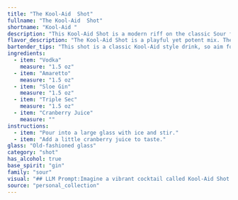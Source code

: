 ```yaml
---
title: "The Kool-Aid  Shot"
fullname: "The Kool-Aid  Shot"
shortname: "Kool-Aid "
description: "This Kool-Aid Shot is a modern riff on the classic Sour family, a category that blends spirits with sweet and sour elements. It's likely a recent creation, drawing inspiration from the tartness of cranberry juice and the sweetness of amaretto and triple sec, while borrowing the base spirit and sloe gin from the classic Sour formula. "
flavor_description: "The Kool-Aid Shot is a playful yet potent mix. The sweet, tart cranberry juice takes center stage, balanced by the almondy richness of amaretto and the smooth, juniper-forward notes of sloe gin.  A touch of orange zest from the triple sec adds a citrusy brightness, while the vodka provides a clean, sharp backbone.  The result is a complex, surprisingly refreshing, and dangerously drinkable shot. "
bartender_tips: "This shot is a classic Kool-Aid style drink, so aim for bold, vibrant flavors. Use high-quality vodka for a clean base. Measure the Amaretto and Sloe Gin carefully to avoid overwhelming the sweetness.  Triple Sec adds a citrusy kick, but don't overdo it.  Cranberry juice is key to the Kool-Aid experience, so don't skimp on the quantity.  Shake vigorously with ice, then strain into a chilled shot glass. Enjoy responsibly! "
ingredients:
  - item: "Vodka"
    measure: "1.5 oz"
  - item: "Amaretto"
    measure: "1.5 oz"
  - item: "Sloe Gin"
    measure: "1.5 oz"
  - item: "Triple Sec"
    measure: "1.5 oz"
  - item: "Cranberry Juice"
    measure: ""
instructions:
  - item: "Pour into a large glass with ice and stir."
  - item: "Add a little cranberry juice to taste."
glass: "Old-fashioned glass"
category: "shot"
has_alcohol: true
base_spirit: "gin"
family: "sour"
visual: "## LLM Prompt:Imagine a vibrant cocktail called Kool-Aid Shot.  It's a concoction of:* **Vodka:** Clear and sharp, providing a neutral base.* **Amaretto:** Rich and nutty, adding depth and a hint of sweetness.* **Sloe Gin:**  Ruby red and subtly tart, lending a fruity kick.* **Triple Sec:** Bright orange and citrusy, adding a refreshing zest.* **Cranberry Juice:**  A vibrant crimson, bringing a tangy sweetness and a beautiful color.**Describe the appearance of this cocktail, paying close attention to:*** **Color:** What overall hue does the combination of these ingredients create? Is it a deep red, a bright pink, or something else entirely?* **Clarity:** Is it clear, cloudy, or somewhere in between? * **Texture:** Is it smooth and silky, or does it have any visible layers or particulates?* **Presentation:** Would you expect it to be served in a shot glass, a cocktail glass, or something else?  **Bonus:**  Imagine this shot being served in a dimly lit bar. How would the light play off the cocktail? Does it create a dramatic effect, or is it more subtle and alluring? "
source: "personal_collection"
---
```


